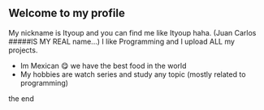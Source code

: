## Welcome to my profile

My nickname is Ityoup and you can find me like Ityoup haha. (Juan Carlos #####IS MY REAL name...)
I like Programming and I upload ALL my projects.

* Im Mexican :yum: we have the best food in the world
* My hobbies are watch series and study any topic (mostly related to programming)

the end

